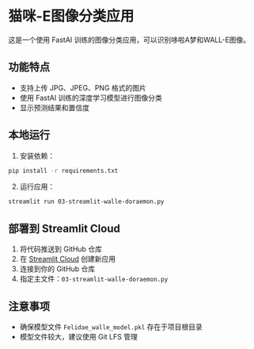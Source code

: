 # 猫咪-E图像分类应用

这是一个使用 FastAI 训练的图像分类应用，可以识别哆啦A梦和WALL-E图像。

## 功能特点

- 支持上传 JPG、JPEG、PNG 格式的图片
- 使用 FastAI 训练的深度学习模型进行图像分类
- 显示预测结果和置信度

## 本地运行

1. 安装依赖：
```bash
pip install -r requirements.txt
```

2. 运行应用：
```bash
streamlit run 03-streamlit-walle-doraemon.py
```

## 部署到 Streamlit Cloud

1. 将代码推送到 GitHub 仓库
2. 在 [Streamlit Cloud](https://streamlit.io/cloud) 创建新应用
3. 连接到你的 GitHub 仓库
4. 指定主文件：`03-streamlit-walle-doraemon.py`

## 注意事项

- 确保模型文件 `Felidae_walle_model.pkl` 存在于项目根目录
- 模型文件较大，建议使用 Git LFS 管理 